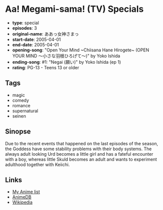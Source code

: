 # Aa! Megami-sama! (TV) Specials

-   **type**: special
-   **episodes**: 3
-   **original-name**: ああっ女神さまっ
-   **start-date**: 2005-04-01
-   **end-date**: 2005-04-01
-   **opening-song**: "Open Your Mind ~Chiisana Hane Hirogete~ (OPEN YOUR MIND 〜小さな羽根ひろげて〜)" by Yoko Ishida
-   **ending-song**: #1: "Negai (願い)" by Yoko Ishida (ep 1)
-   **rating**: PG-13 - Teens 13 or older

## Tags

-   magic
-   comedy
-   romance
-   supernatural
-   seinen

## Sinopse

Due to the recent events that happened on the last episodes of the season, the Goddess have some stability problems with their body systems. The always adult looking Urd becomes a little girl and has a fateful encounter with a boy, whereas little Skuld becomes an adult and wants to experiment adulthood together with Keiichi.

## Links

-   [My Anime list](https://myanimelist.net/anime/1003/Aa_Megami-sama_TV_Specials)
-   [AnimeDB](http://anidb.info/perl-bin/animedb.pl?show=anime&aid=2533)
-   [Wikipedia](http://en.wikipedia.org/wiki/Oh_My_Goddess!)
